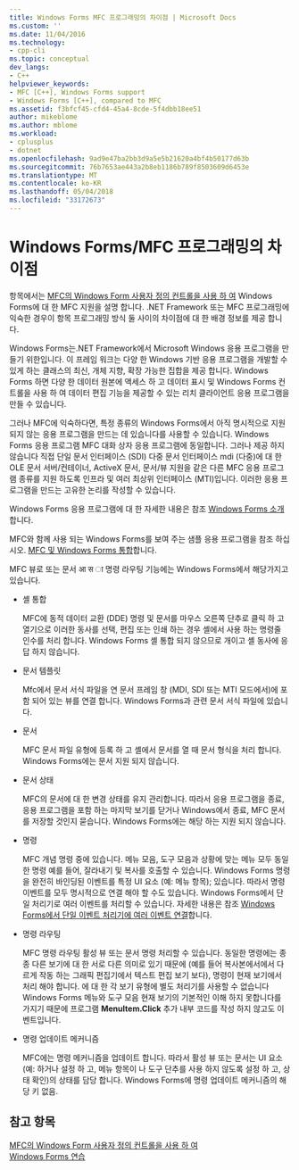 ```yaml
---
title: Windows Forms MFC 프로그래밍의 차이점 | Microsoft Docs
ms.custom: ''
ms.date: 11/04/2016
ms.technology:
- cpp-cli
ms.topic: conceptual
dev_langs:
- C++
helpviewer_keywords:
- MFC [C++], Windows Forms support
- Windows Forms [C++], compared to MFC
ms.assetid: f3bfcf45-cfd4-45a4-8cde-5f4dbb18ee51
author: mikeblome
ms.author: mblome
ms.workload:
- cplusplus
- dotnet
ms.openlocfilehash: 9ad9e47ba2bb3d9a5e5b21620a4bf4b50177d63b
ms.sourcegitcommit: 76b7653ae443a2b8eb1186b789f8503609d6453e
ms.translationtype: MT
ms.contentlocale: ko-KR
ms.lasthandoff: 05/04/2018
ms.locfileid: "33172673"
---
```

# <a name="windows-formsmfc-programming-differences"></a>Windows Forms/MFC 프로그래밍의 차이점
항목에서는 [MFC의 Windows Form 사용자 정의 컨트롤을 사용 하 여](../dotnet/using-a-windows-form-user-control-in-mfc.md) Windows Forms에 대 한 MFC 지원을 설명 합니다. .NET Framework 또는 MFC 프로그래밍에 익숙한 경우이 항목 프로그래밍 방식 둘 사이의 차이점에 대 한 배경 정보를 제공 합니다.  
  
 Windows Forms는.NET Framework에서 Microsoft Windows 응용 프로그램을 만들기 위한입니다. 이 프레임 워크는 다양 한 Windows 기반 응용 프로그램을 개발할 수 있게 하는 클래스의 최신, 개체 지향, 확장 가능한 집합을 제공 합니다. Windows Forms 하면 다양 한 데이터 원본에 액세스 하 고 데이터 표시 및 Windows Forms 컨트롤을 사용 하 여 데이터 편집 기능을 제공할 수 있는 리치 클라이언트 응용 프로그램을 만들 수 있습니다.  
  
 그러나 MFC에 익숙하다면, 특정 종류의 Windows Forms에서 아직 명시적으로 지원 되지 않는 응용 프로그램을 만드는 데 있습니다를 사용할 수 있습니다. Windows Forms 응용 프로그램 MFC 대화 상자 응용 프로그램에 동일합니다. 그러나 제공 하지 않습니다 직접 단일 문서 인터페이스 (SDI) 다중 문서 인터페이스 mdi (다중)에 대 한 OLE 문서 서버/컨테이너, ActiveX 문서, 문서/뷰 지원을 같은 다른 MFC 응용 프로그램 종류를 지원 하도록 인프라 및 여러 최상위 인터페이스 (MTI)입니다. 이러한 응용 프로그램을 만드는 고유한 논리를 작성할 수 있습니다.  
  
 Windows Forms 응용 프로그램에 대 한 자세한 내용은 참조 [Windows Forms 소개](/dotnet/framework/winforms/windows-forms-overview)합니다.  
  
 MFC와 함께 사용 되는 Windows Forms를 보여 주는 샘플 응용 프로그램을 참조 하십시오. [MFC 및 Windows Forms 통합](http://www.microsoft.com/downloads/details.aspx?FamilyID=987021bc-e575-4fe3-baa9-15aa50b0f599&displaylang=en)합니다.  
  
 MFC 뷰로 또는 문서 आ स ा 명령 라우팅 기능에는 Windows Forms에서 해당가지고 있습니다.  
  
-   셸 통합  
  
     MFC에 동적 데이터 교환 (DDE) 명령 및 문서를 마우스 오른쪽 단추로 클릭 하 고 열기으로 이러한 동사를 선택, 편집 또는 인쇄 하는 경우 셸에서 사용 하는 명령줄 인수를 처리 합니다. Windows Forms 셸 통합 되지 않으므로 개이고 셸 동사에 응답 하지 않습니다.  
  
-   문서 템플릿  
  
     Mfc에서 문서 서식 파일을 연 문서 프레임 창 (MDI, SDI 또는 MTI 모드에서)에 포함 되어 있는 뷰를 연결 합니다. Windows Forms과 관련 문서 서식 파일에 있습니다.  
  
-   문서  
  
     MFC 문서 파일 유형에 등록 하 고 셸에서 문서를 열 때 문서 형식을 처리 합니다. Windows Forms에는 문서 지원 되지 않습니다.  
  
-   문서 상태  
  
     MFC의 문서에 대 한 변경 상태를 유지 관리합니다. 따라서 응용 프로그램을 종료, 응용 프로그램을 포함 하는 마지막 보기를 닫거나 Windows에서 종료, MFC 문서를 저장할 것인지 묻습니다. Windows Forms에는 해당 하는 지원 되지 않습니다.  
  
-   명령  
  
     MFC 개념 명령 중에 있습니다. 메뉴 모음, 도구 모음과 상황에 맞는 메뉴 모두 동일한 명령 예를 들어, 잘라내기 및 복사를 호출할 수 있습니다. Windows Forms 명령을 완전히 바인딩된 이벤트를 특정 UI 요소 (예: 메뉴 항목); 있습니다. 따라서 명령 이벤트를 모두 명시적으로 연결 해야 할 수도 있습니다. Windows Forms에서 단일 처리기로 여러 이벤트를 처리할 수 있습니다. 자세한 내용은 참조 [Windows Forms에서 단일 이벤트 처리기에 여러 이벤트 연결](/dotnet/framework/winforms/how-to-connect-multiple-events-to-a-single-event-handler-in-windows-forms)합니다.  
  
-   명령 라우팅  
  
     MFC 명령 라우팅 활성 뷰 또는 문서 명령 처리할 수 있습니다. 동일한 명령에는 종종 다른 보기에 대 한 서로 다른 의미로 있기 때문에 (예를 들어 복사본에서에서 다르게 작동 하는 그래픽 편집기에서 텍스트 편집 보기 보다), 명령이 현재 보기에서 처리 해야 합니다. 에 대 한 각 보기 유형에 별도 처리기를 사용할 수 없습니다 Windows Forms 메뉴와 도구 모음 현재 보기의 기본적인 이해 하지 못합니다를 가지기 때문에 프로그램 **MenuItem.Click** 추가 내부 코드를 작성 하지 않고도 이벤트입니다.  
  
-   명령 업데이트 메커니즘  
  
     MFC에는 명령 메커니즘을 업데이트 합니다. 따라서 활성 뷰 또는 문서는 UI 요소 (예: 하거나 설정 하 고, 메뉴 항목이 나 도구 단추를 사용 하지 않도록 설정 하 고, 상태 확인)의 상태를 담당 합니다. Windows Forms에 명령 업데이트 메커니즘의 해당 키 없음.  
  
## <a name="see-also"></a>참고 항목  
 [MFC의 Windows Form 사용자 정의 컨트롤을 사용 하 여](../dotnet/using-a-windows-form-user-control-in-mfc.md)   
 [Windows Forms 연습](http://msdn.microsoft.com/en-us/fd44d13d-4733-416f-aefc-32592e59e5d9)